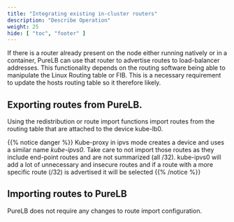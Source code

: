 ```yaml
---
title: "Integrating existing in-cluster routers"
description: "Describe Operation"
weight: 25
hide: [ "toc", "footer" ]
---
```


If there is a router already present on the node either running natively or in a container, PureLB can use that router to advertise routes to load-balancer addresses.  This functionality depends on the routing software being able to manipulate the Linux Routing table or FIB.  This is a necessary requirement to update the hosts routing table so it therefore likely.


## Exporting routes from PureLB.
Using the redistribution or route import functions import routes from the routing table that are attached to the device kube-lb0. 

{{% notice danger %}}
Kube-proxy in ipvs mode creates a device and uses a similar name _kube-ipvs0_.  Take care to not import those routes as they include end-point routes and are not summarized (all /32).  kube-ipvs0 will add a lot of unnecessary and insecure routes and if a route with a more specific route (/32) is advertised it will be selected
{{% /notice %}}

## Importing routes to PureLB
PureLB does not require any changes to route import configuration.  

